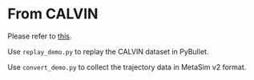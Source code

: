 # From CALVIN

Please refer to [this](https://github.com/Fisher-Wang/calvin).

Use `replay_demo.py` to replay the CALVIN dataset in PyBullet.

Use `convert_demo.py` to collect the trajectory data in MetaSim v2 format.
